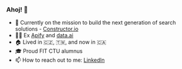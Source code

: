 ### Ahoj! 👋

- 🚀 Currently on the mission to build the next generation of search solutions - [Constructor.io](https://www.constructor.io)
- 👨‍💻 Ex [Apify](https://www.apify.com) and [data.ai](https://www.data.ai)
- 🏠 Lived in 🇨🇿, 🇹🇼, and now in 🇨🇦
- 🎓 Proud FIT CTU alumnus
- 📫 How to reach out to me: [LinkedIn](https://www.linkedin.com/in/bartonicek)
